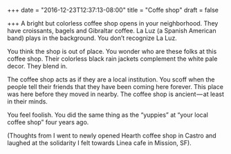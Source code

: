 +++
date = "2016-12-23T12:37:13-08:00"
title = "Coffe shop"
draft = false

+++
A bright but colorless coffee shop opens in your neighborhood.
They have croissants, bagels and Gibraltar coffee.
La Luz (a Spanish American band) plays in the background. You don’t recognize La Luz.

You think the shop is out of place. You wonder who are these folks at this coffee shop.
Their colorless black rain jackets complement the white pale decor. They blend in.

The coffee shop acts as if they are a local institution. You scoff when the people tell their friends that they have been coming here forever. This place was here before they moved in nearby. The coffee shop is ancient — at least in their minds.

You feel foolish. You did the same thing as the “yuppies” at “your local coffee shop” four years ago.

(Thoughts from I went to newly opened Hearth coffee shop in Castro and laughed at the solidarity I felt towards Linea cafe in Mission, SF).
